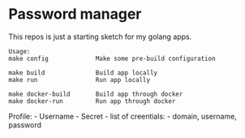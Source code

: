 # Password manager

This repos is just a starting sketch for my golang apps.

```shell
Usage:
make config             Make some pre-build configuration

make build              Build app locally
make run                Run app locally

make docker-build       Build app through docker
make docker-run         Run app through docker
```

Profile:
    - Username
    - Secret
    - list of creentials:
        - domain, username, password
    